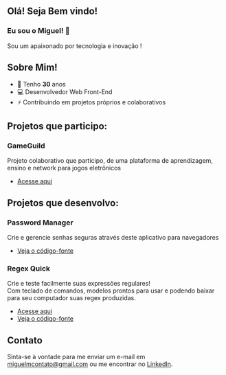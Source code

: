 ## Olá! Seja Bem vindo!
### Eu sou o Miguel! 👋

Sou um apaixonado por tecnologia e inovação !

## Sobre Mim!
  - 🎉 Tenho **30** anos
  - 💻 Desenvolvedor Web Front-End
  - ⚡ Contribuindo em projetos próprios e colaborativos

## Projetos que participo:

### GameGuild

Projeto colaborativo que participo, de uma plataforma de aprendizagem, ensino e network para jogos eletrônicos

- [Acesse aqui](https://github.com/gameguild-gg/website)

  
## Projetos que desenvolvo:

### Password Manager

Crie e gerencie senhas seguras através deste aplicativo para navegadores<br>

- [Veja o código-fonte](https://github.com/migmoroni/password-manager)

### Regex Quick

Crie e teste facilmente suas expressões regulares!<br>
Com teclado de comandos, modelos prontos para usar e podendo baixar para seu computador suas regex produzidas.<br>

- [Acesse aqui](https://migmoroni.github.io/RegexQuick/)
- [Veja o código-fonte](https://github.com/migmoroni/RegexQuick)

## Contato

Sinta-se à vontade para me enviar um e-mail em miguelmcontato@gmail.com ou me encontrar no [LinkedIn](https://linkedin.com/migmoroni).
